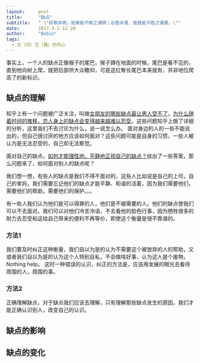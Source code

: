 ```yaml
---
layout:     post
title:      "缺点"
subtitle:   " \"好察非明，能察能不察之谓明；必胜非勇，能胜能不胜之谓勇。\""
date:       2017-3-2 12 20
author:     "Bobin"
tags:
  - 文（闷）艺（骚）的内心
---
```


事实上，一个人的缺点正像猴子的尾巴，猴子蹲在地面的时候，尾巴是看不见的，直到他向树上爬，就把后部供大众瞻仰，可是这红臀长尾巴本来就有，并非地位爬高了的新标识。

## 缺点的理解
知乎上有一个问题被广泛关注，叫做[女朋友的哪些缺点最让男人受不了](https://www.zhihu.com/question/26931337)，[为什么随着时间的推移，恋人身上的缺点会变得越来越难以忍受](https://www.zhihu.com/question/34100208)。这些问题知乎上做了详细的分析，这里我们不去讨论为什么，说一说怎么办。
面对身边的人的一些不能说出的，但自己很讨厌的地方应该如何面对？这些问题可能是自身的习惯，一些人被认为是无法忍受的，自己却无法察觉。

面对自己的缺点，[如何才能理性地、平静地正视自己的缺点？](https://www.zhihu.com/question/20164089)给出了一些答案，那么问题来了，如何面对别人的缺点呢？

我们想一想，有些人的缺点是我们不得不面对的，这些人比如说是自己的上司，自己的爹妈，我们需要忘记他们的缺点才能平静、和谐的活着，因为我们需要他们，需要他们的帮助，需要他们的保护。。。

有一些人我们认为他们是可以得罪的人，他们是不被需要的人。他们的缺点使我们可以不去面对。我们可以对他们冷言冷语，不去看他的脸色行事，因为牺牲很多的耐力去忍受和这给自己带来的便利不再等价，即使这个衡量是很不靠谱的。

### 方法1
我们要及时纠正这种衡量，我们自以为是的认为不需要这个被放弃的人的帮助，又或者我们自以为是的认为这个人特别自私，不会做啥好事，认为这人是个废物，Nothing help。
这时一种错误的认识，纠正的方法是，应该用发展的眼光去看待周围的人，周围的事。

### 方法2
正确理解缺点，对于缺点我们应该去理解，只有理解那些缺点发生的原因，我们才能正确认识别人，改变自己的认识。

## 缺点的影响

## 缺点的变化
